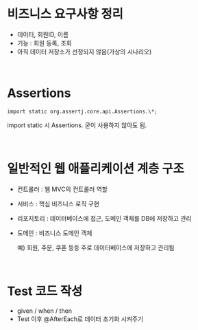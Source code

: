 # 비즈니스 요구사항 정리

- 데이터, 회원ID, 이름
- 기능 : 회원 등록, 조회
- 아직 데이터 저장소가 선정되지 않음(가상의 시나리오)

<br>

# Assertions

    import static org.assertj.core.api.Assertions.\*;

import static 시 Assertions. 굳이 사용하지 않아도 됨.

<br>

# 일반적인 웹 애플리케이션 계층 구조

- 컨트롤러 : 웹 MVC의 컨트롤러 역할

- 서비스 : 핵심 비즈니스 로직 구현

- 리포지토리 : 데이터베이스에 접근, 도메인 객체를 DB에 저장하고 관리

- 도메인 : 비즈니스 도메인 객체

  예) 회원, 주문, 쿠폰 등등 주로 데이터베이스에 저장하고 관리됨

<br>

# Test 코드 작성

- given / when / then
- Test 이후 @AfterEach로 데이터 초기화 시켜주기
